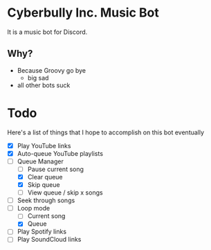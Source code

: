 # Cyberbully Inc. Music Bot
It is a music bot for Discord.

## Why?
- Because Groovy go bye
  - big sad
- all other bots suck

# Todo

Here's a list of things that I hope to accomplish on this bot eventually

- [x] Play YouTube links
- [x] Auto-queue YouTube playlists
- [ ] Queue Manager
  - [ ] Pause current song
  - [x] Clear queue
  - [x] Skip queue
  - [ ] View queue / skip x songs
- [ ] Seek through songs
- [ ] Loop mode
  - [ ] Current song
  - [x] Queue
- [ ] Play Spotify links
- [ ] Play SoundCloud links
